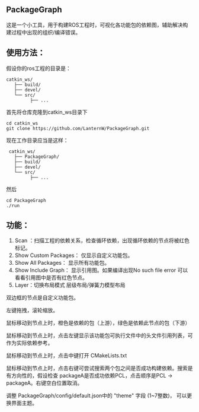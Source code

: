 
## PackageGraph

这是一个小工具，用于构建ROS工程时，可视化各功能包的依赖图，辅助解决构建过程中出现的组织/编译错误。


## 使用方法：

假设你的ros工程的目录是：

    catkin_ws/
       ├── build/
       ├── devel/
       └── src/
             ├── ...

首先将仓库克隆到catkin_ws目录下
```
cd catkin_ws
git clone https://github.com/LanternW/PackageGraph.git
```
现在工作目录应当是这样：

     catkin_ws/
       ├── PackageGraph/
       ├── build/
       ├── devel/
       └── src/
             ├── ...

然后
```
cd PackageGraph
./run
```

## 功能：

1. Scan ：扫描工程的依赖关系，检查循环依赖，出现循环依赖的节点将被红色标记。
2. Show Custom Packages： 仅显示自定义功能包。
3. Show All Packages： 显示所有功能包。
4. Show Include Graph： 显示引用图。如果编译出现No such file error 可以看看引用图中是否有红色节点。
5. Layer：切换布局模式 层级布局/弹簧力模型布局

双边框的节点是自定义功能包。

左键拖拽，滚轮缩放。

鼠标移动到节点上时，橙色是依赖的包（上游），绿色是依赖此节点的包（下游）

鼠标移动到节点上时，点击左键显示该功能包可执行文件中的头文件引用列表，可作为实际依赖参考。

鼠标移动到节点上时，点击中键打开 CMakeLists.txt

鼠标移动到节点上时，点击右键可尝试搜索两个包之间是否成功构建依赖。搜索是有方向性的，假设检查
packageA是否成功依赖PCL，点击顺序是PCL -> packageA。右键空白位置取消。

调整 PackageGraph/config/default.json中的 "theme" 字段 (1~7整数)， 可以更换界面主题。



